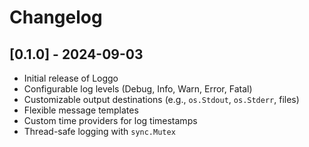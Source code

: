 # Changelog

## [0.1.0] - 2024-09-03
- Initial release of Loggo
- Configurable log levels (Debug, Info, Warn, Error, Fatal)
- Customizable output destinations (e.g., `os.Stdout`, `os.Stderr`, files)
- Flexible message templates
- Custom time providers for log timestamps
- Thread-safe logging with `sync.Mutex`
